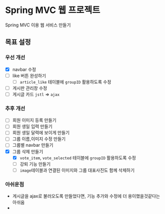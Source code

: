 # Spring MVC 웹 프로젝트

Spring MVC 이용 웹 서비스 만들기

## 목표 설정
### 우선 개선
- [x] navbar 수정
- [ ] like 버튼 완성하기
  - [ ] `article_like` 테이블에 `groupID` 활용하도록 수정
- [ ] 게시판 관리창 수정
- [ ] 게시글 카드 `jstl` => `ajax`
 
### 추후 개선
- [ ] 회원 이미지 등록 만들기
- [ ] 회원 생일 입력 만들기
- [ ] 회원 생일 달력에 보이게 만들기
- [ ] 그룹 이름,이미지 수정 만들기
- [ ] 그룹별 navbar 만들기
- [x] 그룹 삭제 만들기
  - [x] `vote_item`, `vote_selected` 테이블에 `groupID` 활용하도록 수정
  - [ ] 강퇴 기능 만들기
  - [ ] `image`테이블과 연결된 이미지와 그룹 대표사진도 함께 삭제하기

### 아쉬운점
- 게시글을 ajax로 불러오도록 만들었다면, 기능 추가와 수정에 더 용이했을것같다는 아쉬움
- 